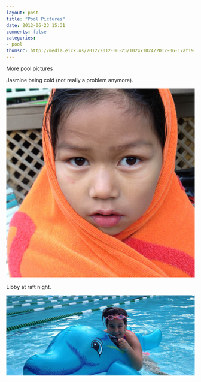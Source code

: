 ```yaml
---
layout: post
title: "Pool Pictures"
date: 2012-06-23 15:31
comments: false
categories: 
- pool
thumsrc: http://media.eick.us/2012/2012-06-23/1024x1024/2012-06-17at19.48.53.jpg 
---
```

More pool pictures

Jasmine being cold (not really a problem anymore).

![Jasmine being cold](/assets/images/2012/2012-06-23/2012-06-17at19.48.53.jpg)


Libby at raft night.

![Libby at raft night](/assets/images/2012/2012-06-23/2012-06-17at19.40.06.jpg)


